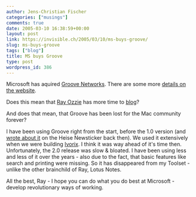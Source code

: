```yaml
---
author: Jens-Christian Fischer
categories: ["musings"]
comments: true
date: 2005-03-10 16:38:59+00:00
layout: post
link: https://invisible.ch/2005/03/10/ms-buys-groove/
slug: ms-buys-groove
tags: ["blog"]
title: MS buys Groove
type: post
wordpress_id: 386
---
```


Microsoft has aquired [Groove Networks][1]. There are some more [details on the website][2]. 

Does this mean that [Ray Ozzie][3] has more time to [blog][4]?

And does that mean, that Groove has been lost for the Mac community forever?

I have been using Groove right from the start, before the 1.0 version (and [wrote about it][6] on the Heise Newsticker back then). We used it extensively when we were building [Ivorix][5]. I think it was way ahead of it's time then. Unfortunately, the 2.0 release was slow & bloated. I have been using less and less of it over the years - also due to the fact, that basic features like search and printing were missing. So it has disappeared from my Toolset - unlike the other brainchild of Ray, Lotus Notes.

All the best, Ray - I hope you can do what you do best at Microsoft - develop revolutionary ways of working.

[1]: https://www.groove.net
[2]: https://www.groove.net/index.cfm?pagename=ms_news&home;=ms-learnmore
[3]: https://en.wikipedia.org/wiki/Ray_Ozzie
[4]: https://www.ozzie.net/blog/
[5]: https://www.ivorix.com
[6]: https://www.heise.de/newsticker/result.xhtml?url=/newsticker/meldung/12734&words;=Jens%20Christian%20Fischer
